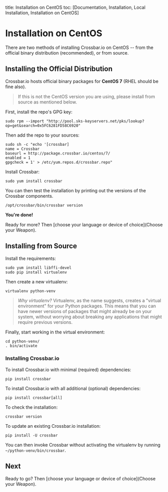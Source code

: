 title: Installation on CentOS
toc: [Documentation, Installation, Local Installation, Installation on CentOS]

# Installation on CentOS

There are two methods of installing Crossbar.io on CentOS -- from the official binary distribution (recommended), or from source.

## Installing the Official Distribution

Crossbar.io hosts official binary packages for **CentOS 7** (RHEL should be fine also).

> If this is not the CentOS version you are using, please install from source as mentioned below.

First, install the repo's GPG key:

    sudo rpm --import "http://pool.sks-keyservers.net/pks/lookup?op=get&search=0x5FC6281FD58C6920"

Then add the repo to your sources:

    sudo sh -c "echo '[crossbar]
    name = Crossbar
    baseurl = http://package.crossbar.io/centos/7/
    enabled = 1
    gpgcheck = 1' > /etc/yum.repos.d/crossbar.repo"

Install Crossbar:

    sudo yum install crossbar

You can then test the installation by printing out the versions of the Crossbar components.

    /opt/crossbar/bin/crossbar version

**You're done!**

Ready for more? Then [choose your language or device of choice](Choose your Weapon).


## Installing from Source

Install the requirements:

    sudo yum install libffi-devel
    sudo pip install virtualenv

Then create a new virtualenv:

    virtualenv python-venv

> *Why virtualenv?* Virtualenv, as the name suggests, creates a "virtual environment" for your Python packages. This means that you can have newer versions of packages that might already be on your system, without worrying about breaking any applications that might require previous versions.

Finally, start working in the virtual environment:

    cd python-venv/
    . bin/activate


### Installing Crossbar.io

To install Crossbar.io with minimal (required) dependencies:

    pip install crossbar

To install Crossbar.io with all additional (optional) dependencies:

    pip install crossbar[all]

To check the installation:

    crossbar version

To update an existing Crossbar.io installation:

    pip install -U crossbar

You can then invoke Crossbar without activating the virtualenv by running `~/python-venv/bin/crossbar`.


## Next

Ready to go? Then [choose your language or device of choice](Choose your Weapon).